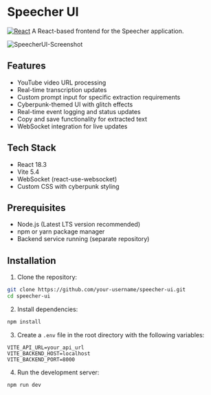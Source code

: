 # Speecher UI

[![React][React.js]][React-url]
A React-based frontend for the Speecher application.

![SpeecherUI-Screenshot](https://a4mmc7pg4m.ufs.sh/f/ceoH2hzLMEl0zKb954HsjGw4SrdhmEglIkQPcAuLv7RBFpqW)


## Features

- YouTube video URL processing
- Real-time transcription updates
- Custom prompt input for specific extraction requirements
- Cyberpunk-themed UI with glitch effects
- Real-time event logging and status updates
- Copy and save functionality for extracted text
- WebSocket integration for live updates

## Tech Stack

- React 18.3
- Vite 5.4
- WebSocket (react-use-websocket)
- Custom CSS with cyberpunk styling

## Prerequisites

- Node.js (Latest LTS version recommended)
- npm or yarn package manager
- Backend service running (separate repository)

## Installation

1. Clone the repository:
```bash
git clone https://github.com/your-username/speecher-ui.git
cd speecher-ui
```

2. Install dependencies:
```bash
npm install
```


3. Create a `.env` file in the root directory with the following variables:
```env
VITE_API_URL=your_api_url
VITE_BACKEND_HOST=localhost
VITE_BACKEND_PORT=8000
```

4. Run the development server:
```bash
npm run dev
```
[React.js]: https://img.shields.io/badge/React-20232A?style=for-the-badge&logo=react&logoColor=61DAFB
[React-url]: https://reactjs.org/